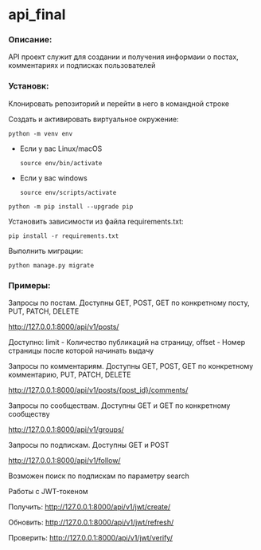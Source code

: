 # api_final
### Описание:

API проект служит для создании и получения информаии о постах, комментариях и подписках пользователей

### Установк:

Клонировать репозиторий и перейти в него в командной строке

Cоздать и активировать виртуальное окружение:

```
python -m venv env
```

* Если у вас Linux/macOS

    ```
    source env/bin/activate
    ```

* Если у вас windows

    ```
    source env/scripts/activate
    ```

```
python -m pip install --upgrade pip
```

Установить зависимости из файла requirements.txt:

```
pip install -r requirements.txt
```

Выполнить миграции:

```
python manage.py migrate
```

### Примеры:

Запросы по постам. Доступны GET, POST, GET по конкретному посту, PUT, PATCH, DELETE

http://127.0.0.1:8000/api/v1/posts/

Доступно: limit - Количество публикаций на страницу, offset - Номер страницы после которой начинать выдачу

Запросы по комментариям. Доступны GET, POST, GET по конкретному комментарию, PUT, PATCH, DELETE

http://127.0.0.1:8000/api/v1/posts/{post_id}/comments/

Запросы по сообществам. Доступны GET и GET по конкретному сообществу

http://127.0.0.1:8000/api/v1/groups/

Запросы по подпискам. Доступны GET и POST

http://127.0.0.1:8000/api/v1/follow/

Возможен поиск по подпискам по параметру search

Работы с JWT-токеном

Получить: http://127.0.0.1:8000/api/v1/jwt/create/

Обновить: http://127.0.0.1:8000/api/v1/jwt/refresh/

Проверить: http://127.0.0.1:8000/api/v1/jwt/verify/
